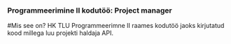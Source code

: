 ### Programmeerimine II kodutöö: Project manager
#Mis see on?
HK TLU Programmeerimne II raames kodutöö jaoks kirjutatud kood millega luu projekti haldaja API.
